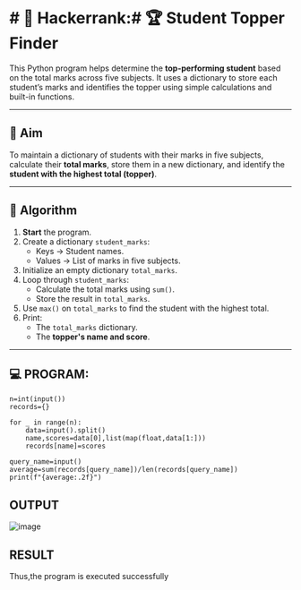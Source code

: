 # # 🔢 Hackerrank:# 🏆 Student Topper Finder

This Python program helps determine the **top-performing student** based on the total marks across five subjects. It uses a dictionary to store each student’s marks and identifies the topper using simple calculations and built-in functions.

---

## 🎯 Aim

To maintain a dictionary of students with their marks in five subjects, calculate their **total marks**, store them in a new dictionary, and identify the **student with the highest total (topper)**.

---

## 🧠 Algorithm

1. **Start** the program.
2. Create a dictionary `student_marks`:
   - Keys → Student names.
   - Values → List of marks in five subjects.
3. Initialize an empty dictionary `total_marks`.
4. Loop through `student_marks`:
   - Calculate the total marks using `sum()`.
   - Store the result in `total_marks`.
5. Use `max()` on `total_marks` to find the student with the highest total.
6. Print:
   - The `total_marks` dictionary.
   - The **topper's name and score**.

---

## 💻 PROGRAM:
```
n=int(input())
records={}

for _ in range(n):
    data=input().split()
    name,scores=data[0],list(map(float,data[1:]))
    records[name]=scores
    
query_name=input()
average=sum(records[query_name])/len(records[query_name])
print(f"{average:.2f}")
```

## OUTPUT
![image](https://github.com/user-attachments/assets/54d08cec-feb4-4a2e-bcce-d6b1392cc0e0)

## RESULT
Thus,the program is executed successfully
